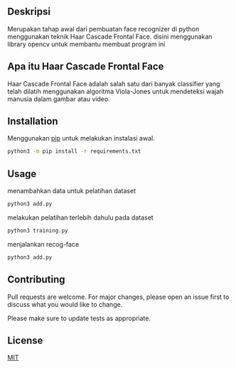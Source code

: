 ## Deskripsi
Merupakan tahap awal dari pembuatan face recognizer di python menggunakan teknik Haar Cascade Frontal Face. disini menggunakan library opencv untuk membantu membuat program ini
 
## Apa itu Haar Cascade Frontal Face
Haar Cascade Frontal Face adalah salah satu dari banyak classifier yang telah dilatih menggunakan algoritma Viola-Jones untuk mendeteksi wajah manusia dalam gambar atau video.

## Installation

Menggunakan [pip](https://pip.pypa.io/en/stable/) untuk melakukan instalasi awal.

```bash
python3 -m pip install -r requirements.txt
```

## Usage

menambahkan data untuk  pelatihan dataset
```python
python3 add.py
```

melakukan pelatihan terlebih dahulu pada dataset
```python
python3 training.py
```
menjalankan recog-face
```python
python3 add.py
```

## Contributing

Pull requests are welcome. For major changes, please open an issue first
to discuss what you would like to change.

Please make sure to update tests as appropriate.

## License

[MIT](https://choosealicense.com/licenses/mit/)